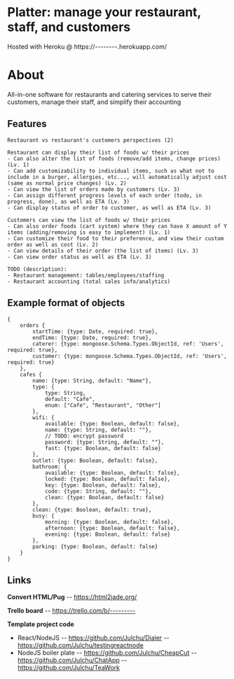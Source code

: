 # Platter: manage your restaurant, staff, and customers
Hosted with Heroku @ https://--------.herokuapp.com/

# About 
All-in-one software for restaurants and catering services to serve their customers, manage their staff, and simplify their accounting

## Features
```
Restaurant vs restaurant's customers perspectives (2)

Restaurant can display their list of foods w/ their prices
- Can also alter the list of foods (remove/add items, change prices) (Lv. 1)
- Can add customizability to individual items, such as what not to include in a burger, allergies, etc..., will automatically adjust cost (same as normal price changes) (Lv. 2)
- Can view the list of orders made by customers (Lv. 3)
- Can assign different progress levels of each order (todo, in progress, done), as well as ETA (Lv. 3)
- Can display status of order to customer, as well as ETA (Lv. 3)

Customers can view the list of foods w/ their prices
- Can also order foods (cart system) where they can have X amount of Y items (adding/removing is easy to implement) (Lv. 1)
- Can customize their food to their preference, and view their custom order as well as cost (Lv. 2)
- Can view details of their order (the list of items) (Lv. 3)
- Can view order status as well as ETA (Lv. 3)

TODO (description): 
- Restaurant management: tables/employees/staffing
- Restaurant accounting (total sales info/analytics)

```

## Example format of objects
```
{
	orders {
		startTime: {type: Date, required: true},
		endTime: {type: Date, required: true},
		caterer: {type: mongoose.Schema.Types.ObjectId, ref: 'Users', required: true},
		customer: {type: mongoose.Schema.Types.ObjectId, ref: 'Users', required: true}
	}, 
	cafes {
		name: {type: String, default: "Name"},
		type: {
			type: String,
			default: "Cafe",
			enum: ["Cafe", "Restaurant", "Other"]
		},
		wifi: {
			available: {type: Boolean, default: false},
			name: {type: String, default: ""},
			// TODO: encrypt password
			password: {type: String, default: ""},
			fast: {type: Boolean, default: false}
		},
		outlet: {type: Boolean, default: false},
		bathroom: {
			available: {type: Boolean, default: false},
			locked: {type: Boolean, default: false},
			key: {type: Boolean, default: false},
			code: {type: String, default: ""},
			clean: {type: Boolean, default: false}
		},
		clean: {type: Boolean, default: true},
		busy: {
			morning: {type: Boolean, default: false},
			afternoon: {type: Boolean, default: false},
			evening: {type: Boolean, default: false}
		},
		parking: {type: Boolean, default: false}
	}
}

```

## Links
**Convert HTML/Pug**
-- https://html2jade.org/

**Trello board**
-- https://trello.com/b/---------

**Template project code**
- React/NodeJS
-- https://github.com/Julchu/Dialer
-- https://github.com/Julchu/testingreactnode
- NodeJS boiler plate
-- https://github.com/Julchu/CheapCut
-- https://github.com/Julchu/ChatApp
-- https://github.com/Julchu/TeaWork

